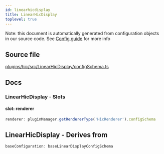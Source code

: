 ```yaml
---
id: linearhicdisplay
title: LinearHicDisplay
toplevel: true
---
```


Note: this document is automatically generated from configuration objects in our
source code. See [Config guide](/docs/config_guide) for more info

## Source file

[plugins/hic/src/LinearHicDisplay/configSchema.ts](https://github.com/GMOD/jbrowse-components/blob/main/plugins/hic/src/LinearHicDisplay/configSchema.ts)

## Docs

### LinearHicDisplay - Slots

#### slot: renderer

```js
renderer: pluginManager.getRendererType('HicRenderer').configSchema
```

## LinearHicDisplay - Derives from

```js
baseConfiguration: baseLinearDisplayConfigSchema
```
